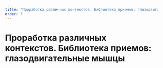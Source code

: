 ```yaml
---
title: "Проработка различных контекстов. Библиотека приемов: глазодвигательные мышцы"
order: 7
---
```


# Проработка различных контекстов. Библиотека приемов: глазодвигательные мышцы

